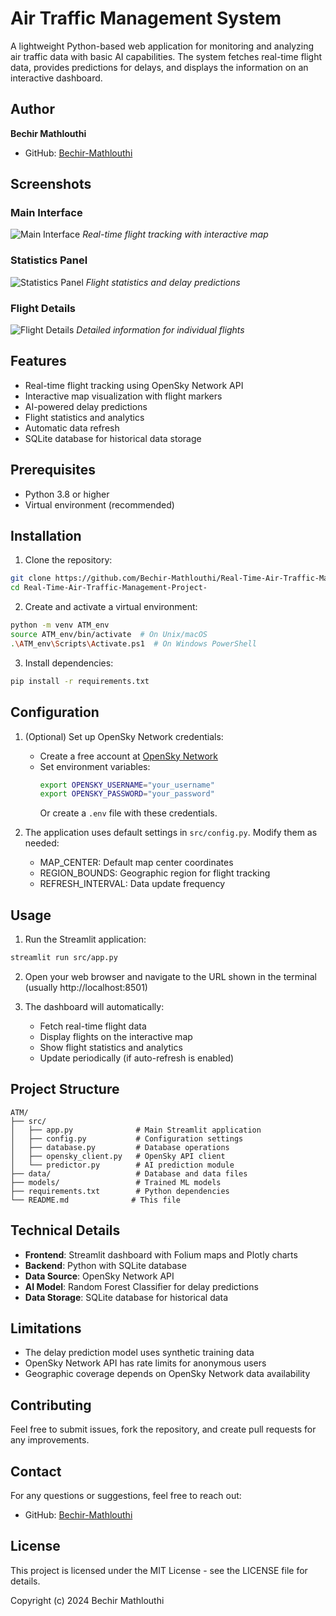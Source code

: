 # Air Traffic Management System

A lightweight Python-based web application for monitoring and analyzing air traffic data with basic AI capabilities. The system fetches real-time flight data, provides predictions for delays, and displays the information on an interactive dashboard.

## Author

**Bechir Mathlouthi**
- GitHub: [Bechir-Mathlouthi](https://github.com/Bechir-Mathlouthi)

## Screenshots

### Main Interface
![Main Interface](screenshots/flight_details.PNG)
*Real-time flight tracking with interactive map*

### Statistics Panel
![Statistics Panel](screenshots/statistics_panel.png)
*Flight statistics and delay predictions*

### Flight Details
![Flight Details](screenshots/flight_details.png)
*Detailed information for individual flights*

## Features

- Real-time flight tracking using OpenSky Network API
- Interactive map visualization with flight markers
- AI-powered delay predictions
- Flight statistics and analytics
- Automatic data refresh
- SQLite database for historical data storage

## Prerequisites

- Python 3.8 or higher
- Virtual environment (recommended)

## Installation

1. Clone the repository:
```bash
git clone https://github.com/Bechir-Mathlouthi/Real-Time-Air-Traffic-Management-Project-.git
cd Real-Time-Air-Traffic-Management-Project-
```

2. Create and activate a virtual environment:
```bash
python -m venv ATM_env
source ATM_env/bin/activate  # On Unix/macOS
.\ATM_env\Scripts\Activate.ps1  # On Windows PowerShell
```

3. Install dependencies:
```bash
pip install -r requirements.txt
```

## Configuration

1. (Optional) Set up OpenSky Network credentials:
   - Create a free account at [OpenSky Network](https://opensky-network.org/)
   - Set environment variables:
     ```bash
     export OPENSKY_USERNAME="your_username"
     export OPENSKY_PASSWORD="your_password"
     ```
     Or create a `.env` file with these credentials.

2. The application uses default settings in `src/config.py`. Modify them as needed:
   - MAP_CENTER: Default map center coordinates
   - REGION_BOUNDS: Geographic region for flight tracking
   - REFRESH_INTERVAL: Data update frequency

## Usage

1. Run the Streamlit application:
```bash
streamlit run src/app.py
```

2. Open your web browser and navigate to the URL shown in the terminal (usually http://localhost:8501)

3. The dashboard will automatically:
   - Fetch real-time flight data
   - Display flights on the interactive map
   - Show flight statistics and analytics
   - Update periodically (if auto-refresh is enabled)

## Project Structure

```
ATM/
├── src/
│   ├── app.py              # Main Streamlit application
│   ├── config.py           # Configuration settings
│   ├── database.py         # Database operations
│   ├── opensky_client.py   # OpenSky API client
│   └── predictor.py        # AI prediction module
├── data/                   # Database and data files
├── models/                 # Trained ML models
├── requirements.txt        # Python dependencies
└── README.md              # This file
```

## Technical Details

- **Frontend**: Streamlit dashboard with Folium maps and Plotly charts
- **Backend**: Python with SQLite database
- **Data Source**: OpenSky Network API
- **AI Model**: Random Forest Classifier for delay predictions
- **Data Storage**: SQLite database for historical data

## Limitations

- The delay prediction model uses synthetic training data
- OpenSky Network API has rate limits for anonymous users
- Geographic coverage depends on OpenSky Network data availability

## Contributing

Feel free to submit issues, fork the repository, and create pull requests for any improvements.

## Contact

For any questions or suggestions, feel free to reach out:
- GitHub: [Bechir-Mathlouthi](https://github.com/Bechir-Mathlouthi)

## License

This project is licensed under the MIT License - see the LICENSE file for details.

Copyright (c) 2024 Bechir Mathlouthi 
